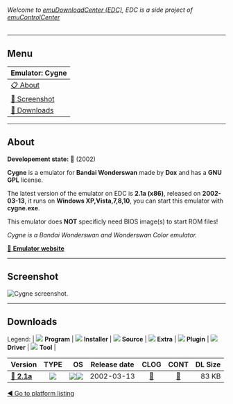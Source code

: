 ###### Welcome to [emuDownloadCenter (EDC)](https://github.com/PhoenixInteractiveNL/emuDownloadCenter/wiki/), EDC is a side project of [emuControlCenter](https://github.com/PhoenixInteractiveNL/emuControlCenter/wiki/)
***
## Menu
| **Emulator: Cygne** |
|:---------|
| [:clipboard: About](#about) |
| [:sunrise: Screenshot](#screenshot) |
| [:floppy_disk: Downloads](#downloads) |
***
## About
**Developement state:** :red_circle: (2002)

**Cygne** is a emulator for **Bandai Wonderswan** made by **Dox** and has a **GNU GPL** license.

The latest version of the emulator on EDC is **2.1a (x86)**, released on **2002-03-13**, it runs on **Windows XP,Vista,7,8,10**, you can start this emulator with **cygne.exe**.

This emulator does **NOT** specificly need BIOS image(s) to start ROM files!

_Cygne is a Bandai Wonderswan and Wonderswan Color emulator._

[:link: **Emulator website**](http://cygne.emuunlim.com)
***
## Screenshot
![](https://raw.githubusercontent.com/PhoenixInteractiveNL/emuDownloadCenter/master/hooks/cygne/emulator_screen_01.jpg "Cygne screenshot.")
***
## Downloads
Legend: | 
![](https://raw.githubusercontent.com/wiki/PhoenixInteractiveNL/emuDownloadCenter/images_misc/icon_program_24.png) **Program** | 
![](https://raw.githubusercontent.com/wiki/PhoenixInteractiveNL/emuDownloadCenter/images_misc/icon_installer_24.png) **Installer** | 
![](https://raw.githubusercontent.com/wiki/PhoenixInteractiveNL/emuDownloadCenter/images_misc/icon_source_code_24.png) **Source** | 
![](https://raw.githubusercontent.com/wiki/PhoenixInteractiveNL/emuDownloadCenter/images_misc/icon_extra_24.png) **Extra** | 
![](https://raw.githubusercontent.com/wiki/PhoenixInteractiveNL/emuDownloadCenter/images_misc/icon_plugin_24.png) **Plugin** | 
![](https://raw.githubusercontent.com/wiki/PhoenixInteractiveNL/emuDownloadCenter/images_misc/icon_driver_24.png) **Driver** | 
![](https://raw.githubusercontent.com/wiki/PhoenixInteractiveNL/emuDownloadCenter/images_misc/icon_tool_24.png) **Tool** | 
 
| Version | TYPE | OS | Release date | CLOG | CONT | DL Size |
|:--------|:----:|---:|:------------:|:----:|:----:|--------:|
| [:floppy_disk: **2.1a**](https://github.com/PhoenixInteractiveNL/edc-repo0007/raw/master/cygne/2.1a.7z) | ![](https://raw.githubusercontent.com/wiki/PhoenixInteractiveNL/emuDownloadCenter/images_misc/icon_program_24.png) | ![](https://raw.githubusercontent.com/wiki/PhoenixInteractiveNL/emuDownloadCenter/images_misc/logo_windows_24.png)![](https://raw.githubusercontent.com/wiki/PhoenixInteractiveNL/emuDownloadCenter/images_misc/icon_32-bit_24.png) | 2002-03-13 | [:page_facing_up:](https://github.com/PhoenixInteractiveNL/edc-repo0007/blob/master/cygne/2.1a_changelog.txt) | [:mag_right:](https://github.com/PhoenixInteractiveNL/edc-repo0007/blob/master/cygne/2.1a_contents.txt) | 83 KB |

[:arrow_backward: Go to platform listing](https://github.com/PhoenixInteractiveNL/emuDownloadCenter/wiki/EDC-Platform-List)
